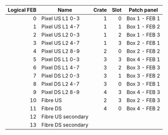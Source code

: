 |Logical FEB | Name             | Crate | Slot | Patch panel  |
|-----------:|------------------|------:|-----:|--------------|
|0           |Pixel US L1 0-3   |      1|     0| Box 1 - FEB 1|
|1           |Pixel US L1 4-7   |      1|     1| Box 1 - FEB 2|
|2           |Pixel US L2 0-3   |      1|     2| Box 1 - FEB 3|
|3           |Pixel US L2 4-7   |      1|     3| Box 2 - FEB 1|
|4           |Pixel US L2 8-9   |      2|     0| Box 2 - FEB 2|
|5           |Pixel DS L1 0-3   |      3|     3| Box 4 - FEB 1|
|6           |Pixel DS L1 4-7   |      3|     2| Box 3 - FEB 3|
|7           |Pixel DS L2 0-3   |      3|     1| Box 3 - FEB 2|
|8           |Pixel DS L2 4-7   |      3|     0| Box 3 - FEB 1|
|9           |Pixel DS L2 8-9   |      4|     3| Box 4 - FEB 3|
|10          |Fibre US          |      2|     3| Box 2 - FEB 3|
|11          |Fibre DS          |      4|     0| Box 4 - FEB 2|
|12          |Fibre US secondary|       |      |              |
|13          |Fibre DS secondary|       |      |              |